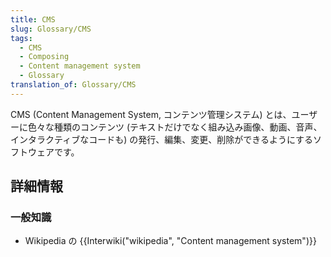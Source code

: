 ```yaml
---
title: CMS
slug: Glossary/CMS
tags:
  - CMS
  - Composing
  - Content management system
  - Glossary
translation_of: Glossary/CMS
---
```

CMS (Content Management System, コンテンツ管理システム) とは、ユーザーに色々な種類のコンテンツ (テキストだけでなく組み込み画像、動画、音声、インタラクティブなコードも) の発行、編集、変更、削除ができるようにするソフトウェアです。

## 詳細情報

### 一般知識

- Wikipedia の {{Interwiki("wikipedia", "Content management system")}}
